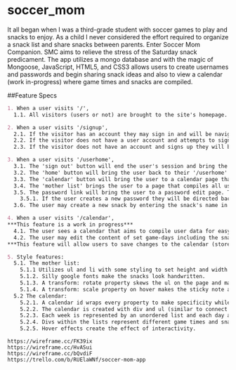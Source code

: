 # soccer_mom

It all began when I was a third-grade student with soccer games to play and snacks to enjoy.
As a child I never considered the effort required to organize a snack list and share snacks between parents.
Enter Soccer Mom Companion.
SMC aims to relieve the stress of the Saturday snack predicament.
The app utilizes a mongo database and with the magic of Mongoose, JavaScript, HTML5, and CSS3 allows users to create usernames and passwords and begin sharing snack ideas and also to view a calendar (work in-progress) where game times and snacks are compiled.

##Feature Specs
```markdown
1. When a user visits '/',
  1.1. All visitors (users or not) are brought to the site's homepage. A button in the upper left hand corner appears for signing in / up.

2. When a user visits '/signup',
  2.1. If the visitor has an account they may sign in and will be navigated to the user-specific homepage.
  2.2. If the visitor does not have a user account and attempts to sign in they will be redirected to the site's homepage.
  2.3. If the visitor does not have an account and signs up they will be redirected to '/signup' and will be able to sign in (see 2.1).

3. When a user visits '/userhome',
  3.1. The 'sign out' button will end the user's session and bring the user to the site's homepage.
  3.2. The 'home' button will bring the user back to their '/userhome' page.
  3.3. The 'calendar' button will bring the user to a calendar page that compiles snacks and game times for user viewing.
  3.4. The 'mother list' brings the user to a page that compiles all users' snacks for ideas and collaboration.
  3.5. The password link will bring the user to a password edit page. They may enter a new password for their account.
    3.5.1. If the user creates a new password they will be directed back to the sign in page where they will be able to sign in using their new account information.
  3.6. The user may create a new snack by entering the snack's name in the text field.

4. When a user visits '/calendar',
***This feature is a work in progress***
  4.1. The user sees a calendar that aims to compile user data for easy access.
  4.2. The user may edit the content of set game-days including the snacks being brought, who is bringing them, and what time the game is to begin.
***This feature will allow users to save changes to the calendar (store in db) and will update the calendar for all users***

5. Style features:
  5.1. The mother list:
    5.1.1 Utilizes ul and li with some styling to set height and width of each user 'sticky'.
    5.1.2. Silly google fonts make the snacks look handwritten.
    5.1.3. A transform: rotate property skews the ul on the page and makes it appear to be a sticky note.
    5.1.4. A transform: scale property on hover makes the sticky note appear to come closer to a user (1.25 x as large).
  5.2 The calendar:
    5.2.1. A calendar id wraps every property to make specificity while styling
    5.2.2. The calendar is created with div and ul (similar to connect four project).
    5.2.3. Each week is represented by an unordered list and each day an element within the list.
    5.2.4. Divs within the lists represent different game times and snacks being brought (access the content with contenteditable property).
    5.2.5. Hover effects create the effect of interactivity.
```

    https://wireframe.cc/FK39ix
    https://wireframe.cc/HvASui
    https://wireframe.cc/bQvdiF
    https://trello.com/b/RUElaWNf/soccer-mom-app
